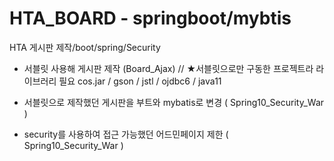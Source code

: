 # HTA_BOARD - springboot/mybtis
HTA 게시판 제작/boot/spring/Security

- 서블릿 사용해 게시판 제작 (Board_Ajax) //  ★서블릿으로만 구동한 프로젝트라 라이브러리 필요 cos.jar / gson / jstl / ojdbc6 / java11 

- 서블릿으로 제작했던 게시판을 부트와 mybatis로 변경 ( Spring10_Security_War )

- security를 사용하여 접근 가능했던 어드민페이지 제한 ( Spring10_Security_War )


